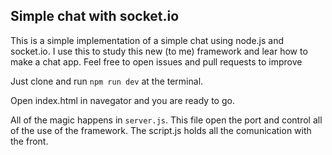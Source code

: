## Simple chat with socket.io

This is a simple implementation of a simple chat using node.js and socket.io. I use this to study this new (to me) framework and lear how to make a chat app. Feel free to open issues and pull requests to improve

Just clone and run `npm run dev` at the terminal. 

Open index.html in navegator and you are ready to go.

All of the magic happens in `server.js`. This file open the port and control all of the use of the framework. The script.js holds all the comunication with the front. 